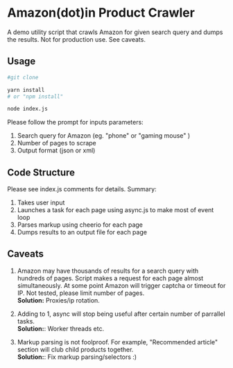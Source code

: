 # Amazon(dot)in Product Crawler

A demo utility script that crawls Amazon for given search query and dumps the results. Not for production use. See caveats.

## Usage

```bash
#git clone

yarn install
# or "npm install"

node index.js
```

Please follow the prompt for inputs parameters:

1. Search query for Amazon (eg. "phone" or "gaming mouse" )
2. Number of pages to scrape
3. Output format (json or xml)

## Code Structure

Please see index.js comments for details. Summary:

1. Takes user input
2. Launches a task for each page using async.js to make most of event loop
3. Parses markup using cheerio for each page
4. Dumps results to an output file for each page

## Caveats

1. Amazon may have thousands of results for a search query with hundreds of pages. Script makes a request for each page almost simultaneously. At some point Amazon will trigger captcha or timeout for IP. Not tested, please limit number of pages.\
<strong>Solution:</strong> Proxies/ip rotation.

2. Adding to 1, async will stop being useful after certain number of parrallel tasks.\
<strong>Solution:</strong>: Worker threads etc.

3. Markup parsing is not foolproof. For example, "Recommended article" section will club child products together.\
<strong>Solution:</strong>: Fix markup parsing/selectors :)
